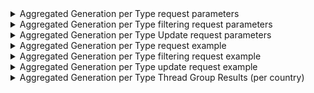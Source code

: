 <details>
  <summary>
    Aggregated Generation per Type request parameters
  </summary>
  <p>
    <img src="https://user-images.githubusercontent.com/94307935/177054434-a1212cea-efea-4e1e-89ed-5d37e1067712.png)">
  </p>
 </details>
 
 <details>
  <summary>
    Aggregated Generation per Type filtering request parameters
  </summary>
  <p>
    <img src="https://user-images.githubusercontent.com/94307935/177054381-e58735a2-7f44-473d-8562-929d921c8297.png">
  </p>
 </details>
 
  <details>
  <summary>
    Aggregated Generation per Type Update request parameters
  </summary>
  <p>
    <img src="https://user-images.githubusercontent.com/94307935/177054407-dd08c3af-9b2f-4a3d-8b8f-13f41294af7c.png">
  </p>
 </details>
 
<details>
  <summary>
    Aggregated Generation per Type request example
  </summary>
  <p>
    <img src="https://user-images.githubusercontent.com/94307935/177054082-96350851-51d9-42cb-ae36-83643d6a8de7.png">
  </p>
</details>
 
<details>
  <summary>
    Aggregated Generation per Type filtering request example
  </summary>
  <p>
    <img src="https://user-images.githubusercontent.com/94307935/177054493-b3945fd1-bb6d-4883-82f8-44b7ffae7644.png">
    <img src="https://user-images.githubusercontent.com/94307935/177054556-ee35a93a-e47f-404e-9fa7-8fc14f765351.png">
  </p>
</details>
 
<details>
  <summary>
    Aggregated Generation per Type update request example
  </summary>
  <p>
    <img src="https://user-images.githubusercontent.com/94307935/177054576-7fc711aa-be35-401c-aac8-a248cbff8015.png">
  </p>
</details>
 
<details>
  <summary>
    Aggregated Generation per Type Thread Group Results (per country)
  </summary>
  <p>
    <details>
      <summary>
        Austria
      </summary>
      <p>
        <img src="https://user-images.githubusercontent.com/94307935/177145310-313fc21a-c87c-4e4f-bf98-278e5ae9fa00.png">
        <img src="https://user-images.githubusercontent.com/94307935/177145398-1ff0265f-6b4e-49fc-ac39-4a2ab0e0a5e6.png">
        <img src="https://user-images.githubusercontent.com/94307935/177145468-780b6d0e-11fb-494f-b40e-f72fb17b0c06.png">
      </p>
    </details>
    <details>
      <summary>
        Belgium
      </summary>
      <p>
        <img src="https://user-images.githubusercontent.com/94307935/177145540-d7f7f1d3-544a-41cf-80b1-8c0564790f8d.png">
      </p>
    </details>
    <details>
      <summary>
        Bosnia Herzegovina
      </summary>
      <p>
        <img src="https://user-images.githubusercontent.com/94307935/177145640-3374a901-0ef0-4219-a641-826392bcfd84.png">
      </p>
    </details>
    <details>
      <summary>
        Bulgaria
      </summary>
      <p>
        <img src="https://user-images.githubusercontent.com/94307935/177145700-e112c003-a7ec-461f-b762-b810b99e3c8c.png">
      </p>
    </details>
    <details>
      <summary>
        Croatia
      </summary>
      <p>
        <img src=https://user-images.githubusercontent.com/94307935/177145788-7301f732-ec3d-4f2c-80b8-a3efbba8af5c.png>
      </p>
    </details>
    <details>
      <summary>
        Cyprus
      </summary>
      <p>
        <img src="https://user-images.githubusercontent.com/94307935/177145904-33790f24-4460-4a42-af9e-dab57fa621d3.png">
      </p>
    </details>
    <details>
      <summary>
        Czech Republic
      </summary>
      <p>
        <img src="https://user-images.githubusercontent.com/94307935/177145993-3b6ac21a-9d48-49e7-bb30-d3785777aa01.png">
      </p>
    </details>
    <details>
      <summary>
        Denmark
      </summary>
      <p>
        <img src="https://user-images.githubusercontent.com/94307935/177146060-ed3895f9-c503-4f72-a96a-3c3c461b6f54.png">
      </p>
    </details>
    <details>
      <summary>
        Estonia
      </summary>
      <p>
        <img src="https://user-images.githubusercontent.com/94307935/177146135-9a6174ee-44e1-4d79-ac0b-43e614568f75.png">
      </p>
    </details>
    <details>
      <summary>
        Finland
      </summary>
      <p>
        <img src="https://user-images.githubusercontent.com/94307935/177146211-03e6a2ab-dd62-41e4-8923-1d081c247ea6.png">
      </p>
    </details>
    <details>
      <summary>
        France
      </summary>
      <p>
        <img src="https://user-images.githubusercontent.com/94307935/177146267-ceb1680d-1572-41c9-9d68-923efd10d6bc.png">
      </p>
    </details>
    <details>
      <summary>
        Georgia
      </summary>
      <p>
        <img src="https://user-images.githubusercontent.com/94307935/177146331-9f94ee7e-411c-4695-81ce-1dd5c279eb92.png">
      </p>
    </details>
    <details>
      <summary>
        Germany
      </summary>
      <p>
        <img src="https://user-images.githubusercontent.com/94307935/177146419-f3277ed6-056d-47ab-8303-28fefd81948d.png">
      </p>
    </details>
    <details>
      <summary>
        Greece
      </summary>
      <p>
        <img src="https://user-images.githubusercontent.com/94307935/177146486-bd724595-5a0d-49bc-8f9a-b96a37c35ba5.png">
      </p>
    </details>
    <details>
      <summary>
        Hungary
      </summary>
      <p>
        <img src="https://user-images.githubusercontent.com/94307935/177146555-5f5129b3-a24d-4d37-b509-aca59de8017d.png">
      </p>
    </details>
    <details>
      <summary>
        Ireland
      </summary>
      <p>
        <img src="https://user-images.githubusercontent.com/94307935/177146623-561fe68e-347a-4067-933b-efa285286b7a.png">
      </p>
    </details>
    <details>
      <summary>
        Italy
      </summary>
      <p>
        <img src="https://user-images.githubusercontent.com/94307935/177146700-ab564c0e-ae5b-43ee-8243-a5a0bf5c8091.png">
      </p>
    </details>
    <details>
      <summary>
        Kosovo
      </summary>
      <p>
        <img src="https://user-images.githubusercontent.com/94307935/177146752-63826d21-6668-4499-8092-f60850ee37c0.png">
      </p>
    </details>
    <details>
      <summary>
        Latvia
      </summary>
      <p>
        <img src="https://user-images.githubusercontent.com/94307935/177146825-abc70bad-eede-4a61-954e-df3f2b73a273.png">
      </p>
    </details>
    <details>
      <summary>
        Lithuania
      </summary>
      <p>
        <img src="https://user-images.githubusercontent.com/94307935/177146896-930fbbe9-ad5a-4c50-92b4-fae1dd7f3ace.png">
      </p>
    </details>
    <details>
      <summary>
        Montenegro
      </summary>
      <p>
        <img src="https://user-images.githubusercontent.com/94307935/177146957-cbd59e2b-1ba7-4f04-8a59-b5e5cc9f8342.png">
      </p>
    </details>
    <details>
      <summary>
        Netherlands
      </summary>
      <p>
        <img src="https://user-images.githubusercontent.com/94307935/177147020-f2a0b74d-bf7c-4a89-8ade-eecbf6492a5c.png">
      </p>
    </details>
    <details>
      <summary>
        North Macedonia
      </summary>
      <p>
        <img src="https://user-images.githubusercontent.com/94307935/177147240-eb1a519d-49ff-46a4-8dcd-c58d6dfb0759.png">
      </p>
    </details>
    <details>
      <summary>
        Norway
      </summary>
      <p>
        <img src="https://user-images.githubusercontent.com/94307935/177147306-cd46e7f5-778a-4b0d-8771-8d9215a45b65.png">
      </p>
    </details>
    <details>
      <summary>
        Poland
      </summary>
      <p>
        <img src="https://user-images.githubusercontent.com/94307935/177147360-29ed40f4-ee13-4856-89cb-a03a96624315.png">
      </p>
    </details>
    <details>
      <summary>
        Portugal
      </summary>
      <p>
        <img src="https://user-images.githubusercontent.com/94307935/177147430-955f97df-739f-4263-9665-be380b8cb40d.png">
      </p>
    </details>
    <details>
      <summary>
        Republic of Moldova
      </summary>
      <p>
        <img src="https://user-images.githubusercontent.com/94307935/177147506-769d01b7-0a07-4479-b99c-5bba5e605e59.png">
      </p>
    </details>
    <details>
      <summary>
        Romania
      </summary>
      <p>
        <img src="https://user-images.githubusercontent.com/94307935/177147586-0b5a5dc1-2aa0-4eac-a590-c033fb3b6662.png">
      </p>
    </details>
    <details>
      <summary>
        Serbia
      </summary>
      <p>
        <img src="https://user-images.githubusercontent.com/94307935/177147660-63160448-182d-43c0-8b35-ef2b025f5eef.png">
      </p>
    </details>
    <details>
      <summary>
        Slovakia
      </summary>
      <p>
        <img src="https://user-images.githubusercontent.com/94307935/177147741-64b3ede8-c7a3-4fb6-abc8-08618436e9f7.png">
      </p>
    </details>
    <details>
      <summary>
        Slovenia
      </summary>
      <p>
        <img src="https://user-images.githubusercontent.com/94307935/177147816-19fbff97-eaf5-4467-b1fb-2ed2b512c497.png">
      </p>
    </details>
    <details>
      <summary>
        Spain
      </summary>
      <p>
        <img src="https://user-images.githubusercontent.com/94307935/177147871-c4a9abac-1f64-46e0-b26d-8b4ffe36b358.png">
      </p>
    </details>
    <details>
      <summary>
        Sweden
      </summary>
      <p>
        <img src="https://user-images.githubusercontent.com/94307935/177147946-bc40b465-a055-47bc-bfd4-d89d83a81652.png">
      </p>
    </details>
    <details>
      <summary>
        Switzerland
      </summary>
      <p>
        <img src="https://user-images.githubusercontent.com/94307935/177148005-6dfd24e2-db23-4d5e-8082-29af3fbf9c06.png">
      </p>
    </details>
    <details>
      <summary>
        Ukraine
      </summary>
      <p>
        <img src="https://user-images.githubusercontent.com/94307935/177148073-e03b7004-1d8d-4c7c-a619-095915a3fd04.png">
      </p>
    </details>
  </p>
</details>
